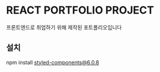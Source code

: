 # REACT PORTFOLIO PROJECT
프론트엔드로 취업하기 위해 제작된 포트폴리오입니다

## 설치

  npm install styled-components@6.0.8
